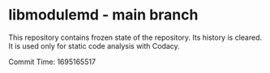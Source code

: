 # libmodulemd - main branch

This repository contains frozen state of the repository.
Its history is cleared. It is used only for static code
analysis with Codacy.

Commit Time: 1695165517